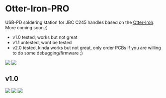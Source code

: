 # Otter-Iron-PRO

USB-PD soldering station for JBC C245 handles based on the [Otter-Iron](https://github.com/Jan--Henrik/Otter-Iron). More coming soon :)

 - v1.0 tested, works but not great
 - v1.1 untested, wont be tested
 - v2.0 tested, kinda works but not great, only order PCBs if you are willing to do some debugging/firmware ;)

![](https://pbs.twimg.com/media/EW4WcY-XYAIYt2b?format=jpg&name=large)
![](https://pbs.twimg.com/media/EW4WdAkWAAAsa6j?format=jpg&name=large)

## v1.0

![](https://pbs.twimg.com/media/EVauc80WkAMILvw?format=jpg&name=large)
![](https://pbs.twimg.com/media/EVaudfYXYAUYDhm?format=jpg&name=4096x4096)
![](https://pbs.twimg.com/media/EVaueMVXQAEkEDh?format=jpg&name=large)
